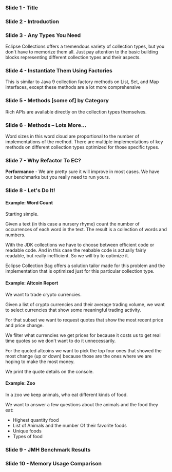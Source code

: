 ### Slide 1 - Title

### Slide 2 - Introduction

### Slide 3 - Any Types You Need
Eclipse Collections offers a tremendous variety of collection types, but you don't have to memorize them all. Just pay 
attention to the basic building blocks representing different collection types and their aspects.

### Slide 4 - Instantiate Them Using Factories
This is similar to Java 9 collection factory methods on List, Set, and Map interfaces, except these methods are a lot 
more comprehensive

### Slide 5 - Methods [some of] by Category
Rich APIs are available directly on the collection types themselves. 

### Slide 6 - Methods – Lots More…
Word sizes in this word cloud are proportional to the number of implementations of the method. There are multiple implementations of key 
methods on different collection types optimized for those specific types.

### Slide 7 - Why Refactor To EC?
**Performance** - We are pretty sure it will improve in most cases. We have our benchmarks but you really need to run 
yours.

### Slide 8 - Let's Do It!

#### Example: Word Count
Starting simple.

Given a text (in this case a nursery rhyme) count the number of occurrences of each word in the text. The result is a 
collection of words and numbers.

With the JDK collections we have to choose between efficient code or readable code. And in this case the reabable code 
is actually fairly readable, but really inefficient. So we will try to optimize it.

Eclipse Collection Bag offers a solution tailor made for this problem and the implementation that is optimized just for 
this particular collection type.

#### Example: Altcoin Report
We want to trade crypto currencies.

Given a list of crypto currencies and their average trading volume, we want to select currencies that show some
meaningful trading activity.

For that subset we want to request quotes that show the most recent price and price change. 

We filter what currencies we get prices for because it costs us to get real time quotes so we don't want to do it 
unnecessarily. 

For the quoted altcoins we want to pick the top four ones that showed the most change (up or down) because those are the ones 
where we are hoping to make the most money. 

We print the quote details on the console.

#### Example: Zoo
In a zoo we keep animals, who eat different kinds of food. 

We want to answer a few questions about the animals and the food they eat:

* Highest quantity food
* List of Animals and the number Of their favorite foods
* Unique foods
* Types of food

### Slide 9 - JMH Benchmark Results

### Slide 10 - Memory Usage Comparison
